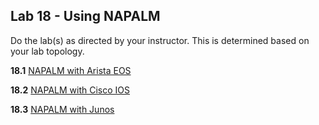 ## Lab 18 - Using NAPALM

Do the lab(s) as directed by your instructor.  This is determined based on your lab topology.

**18.1** [NAPALM with Arista EOS](Lab_18_1_NAPALM_Arista.md)


**18.2** [NAPALM with Cisco IOS](Lab_18_2_NAPALM_IOS.md)

**18.3** [NAPALM with Junos](Lab_18_3_NAPALM_Junos.md)

